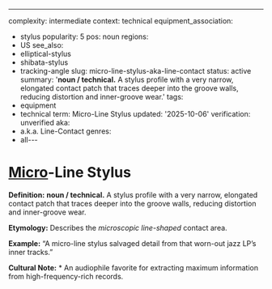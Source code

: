 ---
complexity: intermediate
context: technical
equipment_association:
- stylus
popularity: 5
pos: noun
regions:
- US
see_also:
- elliptical-stylus
- shibata-stylus
- tracking-angle
slug: micro-line-stylus-aka-line-contact
status: active
summary: '**noun / technical.** A stylus profile with a very narrow, elongated contact
  patch that traces deeper into the groove walls, reducing distortion and inner-groove
  wear.'
tags:
- equipment
- technical
term: Micro-Line Stylus
updated: '2025-10-06'
verification: unverified
aka:
- a.k.a. Line-Contact
genres:
- all---

# [Micro](../m/micro-groove.md)-Line Stylus

**Definition:** **noun / technical.** A stylus profile with a very narrow, elongated contact patch that traces deeper into the groove walls, reducing distortion and inner-groove wear.

**Etymology:** Describes the *microscopic line-shaped* contact area.

**Example:** “A micro-line stylus salvaged detail from that worn-out jazz LP’s inner tracks.”

**Cultural Note:** * An audiophile favorite for extracting maximum information from high-frequency-rich records.

